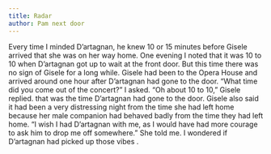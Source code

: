 ```yaml
---
title: Radar
author: Pam next door
---
```


Every time I minded D’artagnan, he knew 10 or 15 minutes before Gisele arrived that she was on her way home. One evening I noted that it was 10 to 10 when D’artagnan got up to wait at the front door. But this time there was no sign of Gisele for a long while. Gisele had been to the Opera House and arrived around one hour after D’artagnan had gone to the door. “What time did you come out of the concert?” I asked. “Oh about 10 to 10,” Gisele replied. that was the time D’artagnan had gone to the door. Gisele also said it had been a very distressing night from the time she had left home because her male companion had behaved badly from the time they had left home. “I wish I had D’artagnan with me, as I would have had more courage to ask him to drop me off somewhere.” She told me. I wondered if D’artagnan had picked up those vibes .
